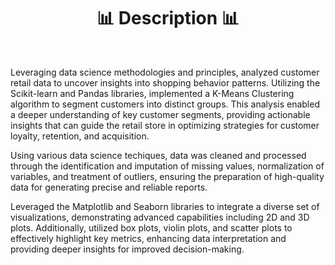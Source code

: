 <!--
# Retail Data K-Means Clustering Algorithm


## Tools:
* Python
* Scikit-learn
* Pandas
* Matplotlib
* Seaborn
* Jupyter Notebook
* Markdown 
-->
<h1 align=center>📊 Description 📊</h1>

<br>

<p>
Leveraging data science methodologies and principles, analyzed customer retail data to uncover insights into shopping behavior patterns. Utilizing the Scikit-learn and Pandas libraries, implemented a K-Means Clustering algorithm to segment customers into distinct groups. This analysis enabled a deeper understanding of key customer segments, providing actionable insights that can guide the retail store in optimizing strategies for customer loyalty, retention, and acquisition.

Using various data science techiques, data was cleaned and processed through the identification and imputation of missing values, normalization of variables, and treatment of outliers, ensuring the preparation of high-quality data for generating precise and reliable reports.

Leveraged the Matplotlib and Seaborn libraries to integrate a diverse set of visualizations, demonstrating advanced capabilities including 2D and 3D plots. Additionally, utilized box plots, violin plots, and scatter plots to effectively highlight key metrics, enhancing data interpretation and providing deeper insights for improved decision-making.
</p>
